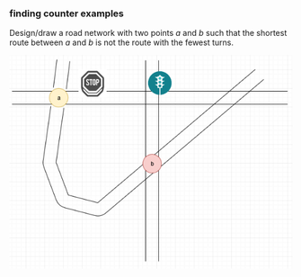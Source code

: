 ### finding counter examples

Design/draw a road network with two points _a_ and _b_ such that the shortest route between _a_ and _b_ is not the route with the fewest turns.

![drawing](./images/1.7.1-03.png)
